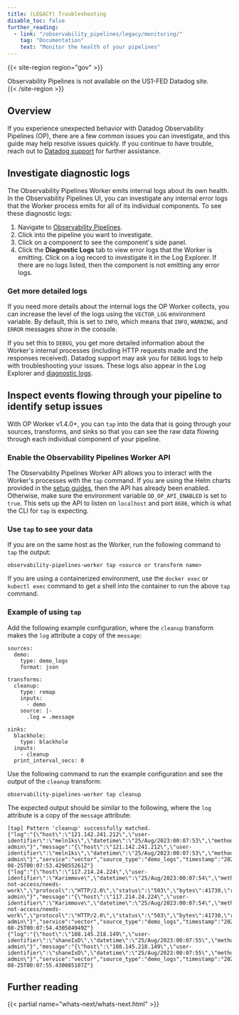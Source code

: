 ```yaml
---
title: (LEGACY) Troubleshooting
disable_toc: false
further_reading:
  - link: "/observability_pipelines/legacy/monitoring/"
    tag: "Documentation"
    text: "Monitor the health of your pipelines"
---
```


{{< site-region region="gov" >}}
<div class="alert alert-warning">Observability Pipelines is not available on the US1-FED Datadog site.</div>
{{< /site-region >}}

## Overview
If you experience unexpected behavior with Datadog Observability Pipelines (OP), there are a few common issues you can investigate, and this guide may help resolve issues quickly. If you continue to have trouble, reach out to [Datadog support][3] for further assistance.

## Investigate diagnostic logs

The Observability Pipelines Worker emits internal logs about its own health. In the Observability Pipelines UI, you can investigate any internal error logs that the Worker process emits for all of its individual components. To see these diagnostic logs:

1. Navigate to [Observability Pipelines][1].
1. Click into the pipeline you want to investigate.
1. Click on a component to see the component's side panel.
1. Click the **Diagnostic Logs** tab to view error logs that the Worker is emitting. Click on a log record to investigate it in the Log Explorer. If there are no logs listed, then the component is not emitting any error logs.

### Get more detailed logs

If you need more details about the internal logs the OP Worker collects, you can increase the level of the logs using the `VECTOR_LOG` environment variable. By default, this is set to `INFO`, which means that `INFO`, `WARNING`, and `ERROR` messages show in the console.

If you set this to `DEBUG`, you get more detailed information about the Worker's internal processes (including HTTP requests made and the responses received). Datadog support may ask you for `DEBUG` logs to help with troubleshooting your issues. These logs also appear in the Log Explorer and [diagnostic logs](#investigate-diagnostic-logs).

## Inspect events flowing through your pipeline to identify setup issues

With OP Worker v1.4.0+, you can `tap` into the data that is going through your sources, transforms, and sinks so that you can see the raw data flowing through each individual component of your pipeline.

### Enable the Observability Pipelines Worker API

 The Observability Pipelines Worker API allows you to interact with the Worker's processes with the `tap` command. If you are using the Helm charts provided in the [setup guides][2], then the API has already been enabled. Otherwise, make sure the environment variable `DD_OP_API_ENABLED` is set to `true`. This sets up the API to listen on `localhost` and port `8686`, which is what the CLI for `tap` is expecting.

### Use `tap` to see your data

If you are on the same host as the Worker, run the following command to `tap` the output:

```
observability-pipelines-worker tap <source or transform name>
```

If you are using a containerized environment, use the `docker exec` or `kubectl exec` command to get a shell into the container to run the above `tap` command.

### Example of using `tap`

Add the following example configuration, where the `cleanup` transform makes the `log` attribute a copy of the `message`:

```
sources:
  demo:
    type: demo_logs
    format: json

transforms:
  cleanup:
    type: remap
    inputs:
      - demo
    source: |-
      .log = .message

sinks:
  blackhole:
    type: blackhole
  inputs:
    - cleanup
  print_interval_secs: 0
```

Use the following command to run the example configuration and see the output of the `cleanup` transform:

```
observability-pipelines-worker tap cleanup
```

The expected output should be similar to the following, where the `log` attribute is a copy of the `message` attribute:

```
[tap] Pattern 'cleanup' successfully matched.
{"log":"{\"host\":\"121.142.241.212\",\"user-identifier\":\"meln1ks\",\"datetime\":\"25/Aug/2023:00:07:53\",\"method\":\"OPTION\",\"request\":\"/observability/metrics/production\",\"protocol\":\"HTTP/1.0\",\"status\":\"550\",\"bytes\":3185,\"referer\":\"https://make.us/wp-admin\"}","message":"{\"host\":\"121.142.241.212\",\"user-identifier\":\"meln1ks\",\"datetime\":\"25/Aug/2023:00:07:53\",\"method\":\"OPTION\",\"request\":\"/observability/metrics/production\",\"protocol\":\"HTTP/1.0\",\"status\":\"550\",\"bytes\":3185,\"referer\":\"https://make.us/wp-admin\"}","service":"vector","source_type":"demo_logs","timestamp":"2023-08-25T00:07:53.429855261Z"}
{"log":"{\"host\":\"117.214.24.224\",\"user-identifier\":\"Karimmove\",\"datetime\":\"25/Aug/2023:00:07:54\",\"method\":\"HEAD\",\"request\":\"/do-not-access/needs-work\",\"protocol\":\"HTTP/2.0\",\"status\":\"503\",\"bytes\":41730,\"referer\":\"https://some.org/wp-admin\"}","message":"{\"host\":\"117.214.24.224\",\"user-identifier\":\"Karimmove\",\"datetime\":\"25/Aug/2023:00:07:54\",\"method\":\"HEAD\",\"request\":\"/do-not-access/needs-work\",\"protocol\":\"HTTP/2.0\",\"status\":\"503\",\"bytes\":41730,\"referer\":\"https://some.org/wp-admin\"}","service":"vector","source_type":"demo_logs","timestamp":"2023-08-25T00:07:54.430584949Z"}
{"log":"{\"host\":\"108.145.218.149\",\"user-identifier\":\"shaneIxD\",\"datetime\":\"25/Aug/2023:00:07:55\",\"method\":\"DELETE\",\"request\":\"/this/endpoint/prints/money\",\"protocol\":\"HTTP/2.0\",\"status\":\"403\",\"bytes\":18340,\"referer\":\"https://up.de/wp-admin\"}","message":"{\"host\":\"108.145.218.149\",\"user-identifier\":\"shaneIxD\",\"datetime\":\"25/Aug/2023:00:07:55\",\"method\":\"DELETE\",\"request\":\"/this/endpoint/prints/money\",\"protocol\":\"HTTP/2.0\",\"status\":\"403\",\"bytes\":18340,\"referer\":\"https://up.de/wp-admin\"}","service":"vector","source_type":"demo_logs","timestamp":"2023-08-25T00:07:55.430085107Z"}
```

## Further reading

{{< partial name="whats-next/whats-next.html" >}}

[1]: https://app.datadoghq.com/observability-pipelines/
[2]: /observability_pipelines/legacy/setup/
[3]: /help
